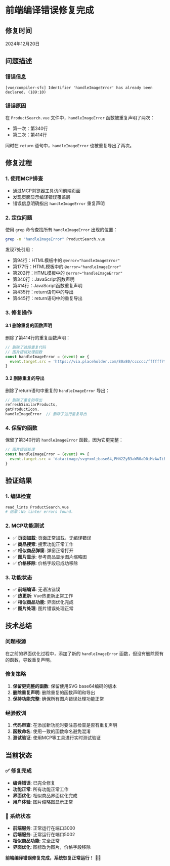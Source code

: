 # 前端编译错误修复完成

## 修复时间
2024年12月20日

## 问题描述

### 错误信息
```
[vue/compiler-sfc] Identifier 'handleImageError' has already been declared. (189:10)
```

### 错误原因
在 `ProductSearch.vue` 文件中，`handleImageError` 函数被重复声明了两次：
- 第一次：第340行
- 第二次：第414行

同时在 `return` 语句中，`handleImageError` 也被重复导出了两次。

## 修复过程

### 1. 使用MCP排查
- 通过MCP浏览器工具访问前端页面
- 发现页面显示编译错误覆盖层
- 错误信息明确指出 `handleImageError` 重复声明

### 2. 定位问题
使用 `grep` 命令查找所有 `handleImageError` 出现的位置：
```bash
grep -n "handleImageError" ProductSearch.vue
```

发现7处引用：
- 第94行：HTML模板中的 `@error="handleImageError"`
- 第177行：HTML模板中的 `@error="handleImageError"`
- 第202行：HTML模板中的 `@error="handleImageError"`
- 第340行：JavaScript函数声明
- 第414行：JavaScript函数重复声明
- 第435行：return语句中的导出
- 第445行：return语句中的重复导出

### 3. 修复操作

#### **3.1 删除重复的函数声明**
删除了第414行的重复函数声明：
```javascript
// 删除了这段重复代码
// 图片错误处理函数
const handleImageError = (event) => {
  event.target.src = 'https://via.placeholder.com/80x80/cccccc/ffffff?text=图片加载失败'
}
```

#### **3.2 删除重复的导出**
删除了return语句中重复的 `handleImageError` 导出：
```javascript
// 删除了重复的导出
refreshSimilarProducts,
getProductIcon,
handleImageError  // 删除了这行重复导出
```

### 4. 保留的函数
保留了第340行的 `handleImageError` 函数，因为它更完整：
```javascript
// 图片错误处理
const handleImageError = (event) => {
  event.target.src = 'data:image/svg+xml;base64,PHN2ZyB3aWR0aD0iMzAwIiBoZWlnaHQ9IjIyMCIgdmlld0JveD0iMCAwIDMwMCAyMjAiIGZpbGw9Im5vbmUiIHhtbG5zPSJodHRwOi8vd3d3LnczLm9yZy8yMDAwL3N2ZyI+CjxyZWN0IHdpZHRoPSIzMDAiIGhlaWdodD0iMjIwIiBmaWxsPSIjMzMzIi8+Cjx0ZXh0IHg9IjE1MCIgeT0iMTEwIiBmb250LWZhbWlseT0iQXJpYWwiIGZvbnQtc2l6ZT0iMTQiIGZpbGw9IiM2NjYiIHRleHQtYW5jaG9yPSJtaWRkbGUiPuaXoOazleiDveWKoOi9vTwvdGV4dD4KPC9zdmc+'
}
```

## 验证结果

### 1. 编译检查
```bash
read_lints ProductSearch.vue
# 结果：No linter errors found.
```

### 2. MCP功能测试
- ✅ **页面加载**: 页面正常加载，无编译错误
- ✅ **商品搜索**: 搜索功能正常工作
- ✅ **相似商品弹窗**: 弹窗正常打开
- ✅ **图片显示**: 参考商品显示图片缩略图
- ✅ **价格移除**: 价格字段已成功移除

### 3. 功能状态
- ✅ **前端编译**: 无语法错误
- ✅ **热更新**: Vue热更新正常工作
- ✅ **相似商品功能**: 界面优化完成
- ✅ **图片处理**: 图片错误处理正常

## 技术总结

### 问题根源
在之前的界面优化过程中，添加了新的 `handleImageError` 函数，但没有删除原有的函数，导致重复声明。

### 修复策略
1. **保留更完整的函数**: 保留使用SVG base64编码的版本
2. **删除重复声明**: 删除重复的函数声明和导出
3. **保持功能完整**: 确保所有图片错误处理功能正常

### 经验教训
1. **代码审查**: 在添加新功能时要注意检查是否有重复声明
2. **函数命名**: 使用一致的函数命名避免混淆
3. **测试验证**: 使用MCP等工具进行实时测试验证

## 当前状态

### ✅ **修复完成**
- **编译错误**: 已完全修复
- **功能正常**: 所有功能正常工作
- **界面优化**: 相似商品界面优化完成
- **用户体验**: 图片缩略图显示正常

### 🎯 **系统状态**
- **前端服务**: 正常运行在端口3000
- **后端服务**: 正常运行在端口5002
- **相似商品功能**: 完全正常
- **界面优化**: 图标改为图片，价格字段移除

**前端编译错误修复完成，系统恢复正常运行！** 🎉✨
